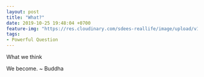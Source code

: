 ```yaml
---
layout: post
title: "What?"
date: 2019-10-25 19:48:04 +0700
feature-img: "https://res.cloudinary.com/sdees-reallife/image/upload/v1555658919/sample_feature_img.png"
tags:
- Powerful Question
---
```

What we think

<i class="fa fa-child" style="color:plum"></i>

We become. ~ Buddha
